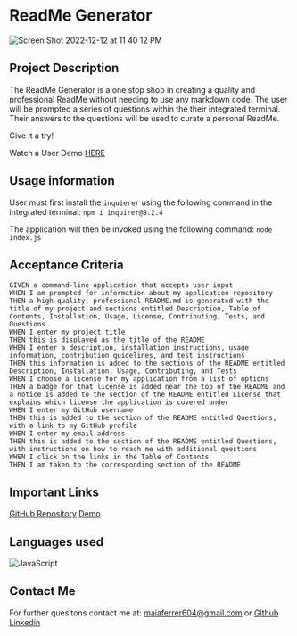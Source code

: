 # ReadMe Generator

![Screen Shot 2022-12-12 at 11 40 12 PM](https://user-images.githubusercontent.com/114897110/207438844-1a1a6ec6-1406-4d5b-9255-f9b735c27cf4.png)


## Project Description

The ReadMe Generator is a one stop shop in creating a quality and professional ReadMe without needing to use any markdown code. The user will be prompted a series of questions within the their integrated terminal. Their answers to the questions will be used to curate a personal ReadMe. 

Give it a try!

Watch a User Demo [HERE](https://youtu.be/-9okAmJ45d8)

## Usage information
User must first install the `inquierer` using the following command in the integrated terminal: 
`npm i inquirer@8.2.4`

The application will then be invoked using the following command:
`node index.js`

## Acceptance Criteria

```
GIVEN a command-line application that accepts user input
WHEN I am prompted for information about my application repository
THEN a high-quality, professional README.md is generated with the title of my project and sections entitled Description, Table of Contents, Installation, Usage, License, Contributing, Tests, and Questions
WHEN I enter my project title
THEN this is displayed as the title of the README
WHEN I enter a description, installation instructions, usage information, contribution guidelines, and test instructions
THEN this information is added to the sections of the README entitled Description, Installation, Usage, Contributing, and Tests
WHEN I choose a license for my application from a list of options
THEN a badge for that license is added near the top of the README and a notice is added to the section of the README entitled License that explains which license the application is covered under
WHEN I enter my GitHub username
THEN this is added to the section of the README entitled Questions, with a link to my GitHub profile
WHEN I enter my email address
THEN this is added to the section of the README entitled Questions, with instructions on how to reach me with additional questions
WHEN I click on the links in the Table of Contents
THEN I am taken to the corresponding section of the README

```

## Important Links

[GitHub Repository](https://github.com/maiaferrer/readme-generator)
[Demo](https://youtu.be/-9okAmJ45d8)

## Languages used
![JavaScript](https://img.shields.io/badge/javascript-%23323330.svg?style=for-the-badge&logo=javascript&logoColor=%23F7DF1E)

## Contact Me

For further quesitons contact me at: maiaferrer604@gmail.com or
[Github](https://github.com/maiaferrer)
[Linkedin](https://www.linkedin.com/in/maia-f-2b7aa710a)
